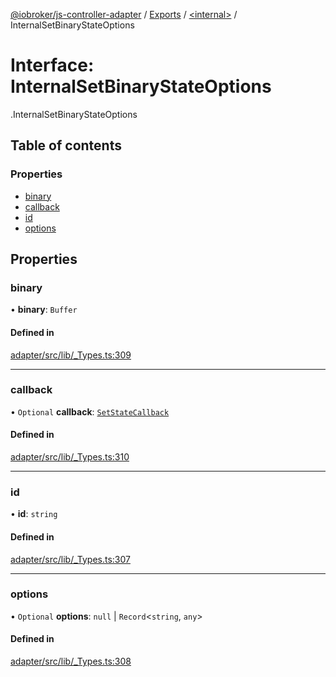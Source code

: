 [@iobroker/js-controller-adapter](../README.md) / [Exports](../modules.md) / [<internal\>](../modules/internal_.md) / InternalSetBinaryStateOptions

# Interface: InternalSetBinaryStateOptions

[<internal>](../modules/internal_.md).InternalSetBinaryStateOptions

## Table of contents

### Properties

- [binary](internal_.InternalSetBinaryStateOptions.md#binary)
- [callback](internal_.InternalSetBinaryStateOptions.md#callback)
- [id](internal_.InternalSetBinaryStateOptions.md#id)
- [options](internal_.InternalSetBinaryStateOptions.md#options)

## Properties

### binary

• **binary**: `Buffer`

#### Defined in

[adapter/src/lib/_Types.ts:309](https://github.com/ioBroker/ioBroker.js-controller/blob/7dd079e8/packages/adapter/src/lib/_Types.ts#L309)

___

### callback

• `Optional` **callback**: [`SetStateCallback`](../modules/internal_.md#setstatecallback)

#### Defined in

[adapter/src/lib/_Types.ts:310](https://github.com/ioBroker/ioBroker.js-controller/blob/7dd079e8/packages/adapter/src/lib/_Types.ts#L310)

___

### id

• **id**: `string`

#### Defined in

[adapter/src/lib/_Types.ts:307](https://github.com/ioBroker/ioBroker.js-controller/blob/7dd079e8/packages/adapter/src/lib/_Types.ts#L307)

___

### options

• `Optional` **options**: ``null`` \| `Record`<`string`, `any`\>

#### Defined in

[adapter/src/lib/_Types.ts:308](https://github.com/ioBroker/ioBroker.js-controller/blob/7dd079e8/packages/adapter/src/lib/_Types.ts#L308)

